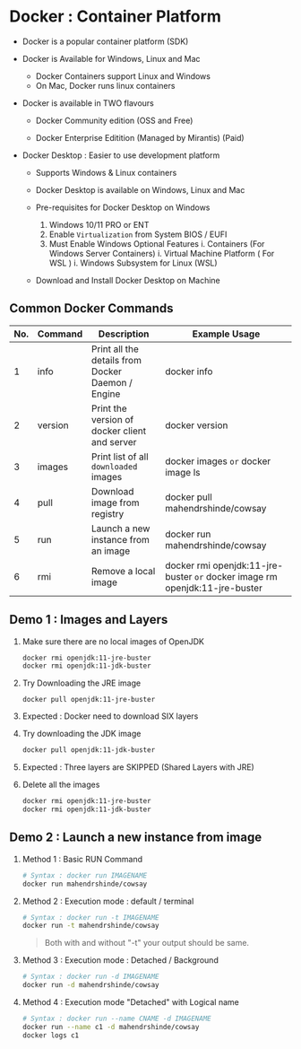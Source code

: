# Docker : Container Platform

- Docker is a popular container platform (SDK)
- Docker is Available for Windows, Linux and Mac 
    - Docker Containers support Linux and Windows
    - On Mac, Docker runs linux containers

- Docker is available in TWO flavours

    - Docker Community edition (OSS and Free)

    - Docker Enterprise Editition (Managed by Mirantis) (Paid)

- Docker Desktop : Easier to use development platform

    - Supports Windows & Linux containers
    - Docker Desktop is available on Windows, Linux and Mac

    - Pre-requisites for Docker Desktop on Windows

        1. Windows 10/11 PRO or ENT 
        1. Enable `Virtualization` from System BIOS / EUFI
        1. Must Enable Windows Optional Features
            i. Containers (For Windows Server Containers)
            i. Virtual Machine Platform ( For WSL )
            i. Windows Subsystem for Linux (WSL)

    - Download and Install Docker Desktop on Machine

## Common Docker Commands

No. | Command | Description | Example Usage
----|---------|-------------|--------------
1  | info | Print all the details from Docker Daemon / Engine | docker info
2  | version | Print the version of docker client and server | docker version
3  | images | Print list of all `downloaded` images | docker images `or` docker image ls
4 | pull | Download image from registry | docker pull mahendrshinde/cowsay
5 | run | Launch a new instance from an image | docker run mahendrshinde/cowsay
6 | rmi | Remove a local image | docker rmi openjdk:11-jre-buster `or` docker image rm openjdk:11-jre-buster


## Demo 1 : Images and Layers

1.  Make sure there are no local images of OpenJDK

    ```bash
    docker rmi openjdk:11-jre-buster
    docker rmi openjdk:11-jdk-buster
    ```
1.  Try Downloading the JRE image

    ```
    docker pull openjdk:11-jre-buster
    ```

1.  Expected : Docker need to download SIX layers

1.  Try downloading the JDK image

    ```bash
    docker pull openjdk:11-jdk-buster
    ```

1.  Expected : Three layers are SKIPPED (Shared Layers with JRE)

1.  Delete all the images

    ```bash
    docker rmi openjdk:11-jre-buster
    docker rmi openjdk:11-jdk-buster
    ```


## Demo 2 : Launch a new instance from image

1. Method 1 : Basic RUN Command

    ```bash
    # Syntax : docker run IMAGENAME
    docker run mahendrshinde/cowsay
    ```

2. Method 2 : Execution mode : default / terminal

    ```bash
    # Syntax : docker run -t IMAGENAME
    docker run -t mahendrshinde/cowsay
    ```

    > Both with and without "-t" your output should be same.

3.  Method 3 : Execution mode : Detached / Background

    ```bash
    # Syntax : docker run -d IMAGENAME
    docker run -d mahendrshinde/cowsay
    ```

4.  Method 4 : Execution mode "Detached" with Logical name

    ```bash
    # Syntax : docker run --name CNAME -d IMAGENAME
    docker run --name c1 -d mahendrshinde/cowsay
    docker logs c1
    ```